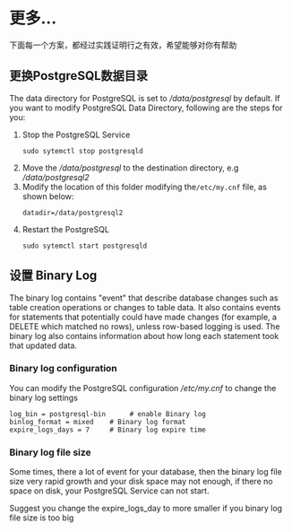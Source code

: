 # 更多...

下面每一个方案，都经过实践证明行之有效，希望能够对你有帮助

## 更换PostgreSQL数据目录

The data directory for PostgreSQL is set to */data/postgresql* by default. If you want to modify PostgreSQL Data Directory, following are the steps for you:

1. Stop the PostgreSQL Service
   ```shell
   sudo sytemctl stop postgresqld
   ```
2. Move the */data/postgresql* to the destination directory, e.g */data/postgresql2* 
3. Modify the location of this folder modifying the`/etc/my.cnf` file, as shown below:
   ```shell
   datadir=/data/postgresql2
   ```
4. Restart the PostgreSQL
   ```shell
   sudo sytemctl start postgresqld
   ```


## 设置 Binary Log

The binary log contains "event" that describe database changes such as table creation operations or changes to table data. It also contains events for statements that potentially could have made changes (for example, a DELETE which matched no rows), unless row-based logging is used. The binary log also contains information about how long each statement took that updated data. 

### Binary log configuration

You can modify the PostgreSQL configuration _/etc/my.cnf_ to change the binary log settings<br />

```
log_bin = postgresql-bin      # enable Binary log
binlog_format = mixed    # Binary log format
expire_logs_days = 7     # Binary log expire time
```

### Binary log file size
Some times, there a lot of event for your database, then the binary log file size very rapid growth and your disk space may not enough, if there no space on disk, your PostgreSQL Service can not start.

Suggest you change the expire_logs_day to more smaller if you binary log file size is too big